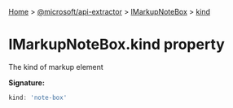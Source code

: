 [Home](./index) &gt; [@microsoft/api-extractor](./api-extractor.md) &gt; [IMarkupNoteBox](./api-extractor.imarkupnotebox.md) &gt; [kind](./api-extractor.imarkupnotebox.kind.md)

# IMarkupNoteBox.kind property

The kind of markup element

**Signature:**
```javascript
kind: 'note-box'
```
